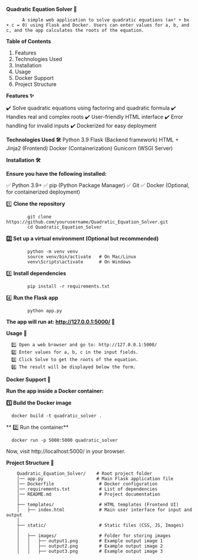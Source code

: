 **Quadratic Equation Solver 🧮**
         
          A simple web application to solve quadratic equations (ax² + bx + c = 0) using Flask and Docker. Users can enter values for a, b, and c, and the app calculates the roots of the equation.

**Table of Contents**
   1. Features
   2. Technologies Used
   3. Installation
   4. Usage
   5. Docker Support
   6. Project Structure
      
**Features ✨**

  ✔️ Solve quadratic equations using factoring and quadratic formula
  ✔️ Handles real and complex roots
  ✔️ User-friendly HTML interface
  ✔️ Error handling for invalid inputs
  ✔️ Dockerized for easy deployment
  
**Technologies Used 🛠️**
    Python 3.9
    Flask (Backend framework)
    HTML + Jinja2 (Frontend)
    Docker (Containerization)
    Gunicorn (WSGI Server)
    
**Installation 🛠️**

**Ensure you have the following installed:**

  ✅ Python 3.9+
  ✅ pip (Python Package Manager)
  ✅ Git
  ✅ Docker (Optional, for containerized deployment)

1️⃣ **Clone the repository**

            git clone https://github.com/yourusername/Quadratic_Equation_Solver.git
            cd Quadratic_Equation_Solver
            
**2️⃣ Set up a virtual environment (Optional but recommended)**
           
            python -m venv venv
            source venv/bin/activate   # On Mac/Linux
            venv\Scripts\activate      # On Windows
            
3️⃣ **Install dependencies**

            pip install -r requirements.txt
4️⃣ **Run the Flask app**

            python app.py
            
**The app will run at: http://127.0.0.1:5000/ 🎉**

**Usage 🚀**

      1️⃣ Open a web browser and go to: http://127.0.0.1:5000/
      2️⃣ Enter values for a, b, c in the input fields.
      3️⃣ Click Solve to get the roots of the equation.
      4️⃣ The result will be displayed below the form.
      
**Docker Support 🐳**

**Run the app inside a Docker container:**

**1️⃣ Build the Docker image**

      docker build -t quadratic_solver .
      
** 2️⃣ Run the container**

      docker run -p 5000:5000 quadratic_solver
      
Now, visit http://localhost:5000/ in your browser.

**Project Structure 📂**


        Quadratic_Equation_Solver/    # Root project folder
        │── app.py                    # Main Flask application file
        │── Dockerfile                 # Docker configuration
        │── requirements.txt           # List of dependencies
        │── README.md                  # Project documentation
        │
        ├── templates/                 # HTML templates (Frontend UI)
        │   ├── index.html             # Main user interface for input and output
        │
        ├── static/                    # Static files (CSS, JS, Images)
        │
        │   ├── images/                # Folder for storing images
        │   │   ├── output1.png        # Example output image 1
        │   │   ├── output2.png        # Example output image 2
        │   │   ├── output3.png        # Example output image 3
        



